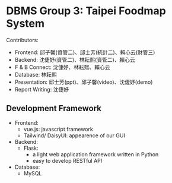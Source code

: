 # DBMS Group 3: Taipei Foodmap System
Contributors:
- Frontend: 邱子馨(資管二)、邱士芳(統計二)、賴心云(財管三)
- Backend: 沈倢妤(資管二)、林耘熙(資管二)、賴心云
- F & B Connect: 沈倢妤、林耘熙、賴心云
- Database: 林耘熙
- Presentation: 邱士芳(ppt)、邱子馨(video)、沈倢妤(demo)
- Report Writing: 沈倢妤

## Development Framework
- Frontend: 
  - vue.js: javascript framework 
  - Tailwind/ DaisyUI: appearence of our GUI
- Backend: 
  - Flask: 
    - a light web application framework written in Python 
    - easy to develop RESTful API
- Database:
  - MySQL
